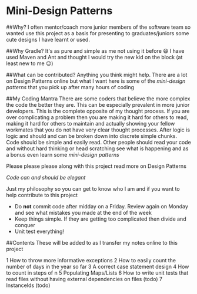 # Mini-Design Patterns

##Why?
I often mentor/coach more junior members of the software team so wanted use this project as a basis for presenting to graduates/juniors some cute designs I have learnt or used.

##Why Gradle?
It's as pure and simple as me not using it before :smile: I have used Maven and Ant and thought I would try the new kid on the block (at least new to me :wink:)

##What can be contributed?
Anything you think might help. There are a lot on Design Patterns online but what I want here is some of the *mini-design patterns* that you pick up after many hours of coding

##My Coding Mantra
There are some coders that believe the more complex the code the better they are. This can be especially prevalent in more junior
developers. This is the complete opposite of my thought process.
If you are over complicating a problem then you are making it hard for others to read, making it hard for others to maintain and
actually showing your fellow workmates that  you do not have very clear thought processes. After logic is logic and should and 
can be broken down into discrete simple chunks. Code should be simple and easily read. Other people should read your code and 
without hard thinking or head scratching see what is happening and as a bonus even learn some *mini-design patterns*

Please please please along with this project read more on Design Patterns

*Code can and should be elegant*

Just my philosophy so you can get to know who I am and if you want to help contribute to this project
* Do **not** commit code after midday on a Friday. Review again on Monday and see what mistakes you made at the end of the week
* Keep things simple. If they are getting too complicated then divide and conquer
* Unit test everything!

##Contents
These will be added to as I transfer my notes online to this project

1 How to throw more informative exceptions
2 How to easily count the number of days in the year so far
3 A correct case statement design
4 How to count in steps of n
5 Populating Maps/Lists
6 How to write unit tests that read files without having external dependencies on files (todo)
7 InstanceIds (todo)
